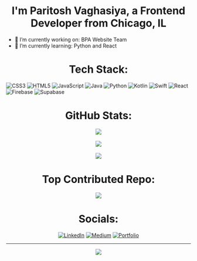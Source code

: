 # <div align="center">I'm Paritosh Vaghasiya, a Frontend Developer from Chicago, IL</div> 
- 🔭 I’m currently working on: BPA Website Team
- 🌱 I’m currently learning: Python and React

# <div align="center">Tech Stack:</div>
![CSS3](https://img.shields.io/badge/css3-%231572B6.svg?style=for-the-badge&logo=css3&logoColor=white) ![HTML5](https://img.shields.io/badge/html5-%23E34F26.svg?style=for-the-badge&logo=html5&logoColor=white) ![JavaScript](https://img.shields.io/badge/javascript-%23323330.svg?style=for-the-badge&logo=javascript&logoColor=%23F7DF1E) ![Java](https://img.shields.io/badge/java-%23ED8B00.svg?style=for-the-badge&logo=openjdk&logoColor=white) ![Python](https://img.shields.io/badge/python-3670A0?style=for-the-badge&logo=python&logoColor=ffdd54) ![Kotlin](https://img.shields.io/badge/kotlin-%237F52FF.svg?style=for-the-badge&logo=kotlin&logoColor=white) ![Swift](https://img.shields.io/badge/swift-F54A2A?style=for-the-badge&logo=swift&logoColor=white) ![React](https://img.shields.io/badge/react-%2320232a.svg?style=for-the-badge&logo=react&logoColor=%2361DAFB) ![Firebase](https://img.shields.io/badge/firebase-a08021?style=for-the-badge&logo=firebase&logoColor=ffcd34) ![Supabase](https://img.shields.io/badge/Supabase-3ECF8E?style=for-the-badge&logo=supabase&logoColor=white)

# <div align="center">GitHub Stats:</div>
<div align="center"><img src="https://github-readme-stats.vercel.app/api?username=V-Paritosh&theme=dark&hide_border=false&include_all_commits=true&count_private=true" align="center" /></div><br>
<div align="center"><img src="https://github-readme-streak-stats.herokuapp.com/?user=V-Paritosh&theme=dark&hide_border=false" align="center" /></div><br>  
<div align="center"><img src="https://github-readme-stats.vercel.app/api/top-langs/?username=V-Paritosh&theme=dark&hide_border=false&include_all_commits=true&count_private=true&layout=compact" align="center" /></div>  

# <div align="center">Top Contributed Repo:</div>
<div align="center"><img src="https://github-contributor-stats.vercel.app/api?username=V-Paritosh&limit=5&theme=dark&combine_all_yearly_contributions=true" align="center" /></div>

# <div align="center">Socials: </div>
<div align="center"> <a href="https://www.linkedin.com/in/paritosh-vaghasiya-61921a2b8" target="_blank"><img src="https://img.shields.io/badge/LinkedIn-%231572B6.svg?style=for-the-badge&logo=linkedin&logoColor=white" alt="LinkedIn"></a> <a href="https://medium.com/@paritoshvaghasiya" target="_blank"><img src="https://img.shields.io/badge/Medium-12100E.svg?style=for-the-badge&logo=medium&logoColor=white" alt="Medium"></a> <a href="https://v-paritosh.github.io/" target="_blank"><img src="https://img.shields.io/badge/Portfolio-%23000.svg?style=for-the-badge&logo=portfolio&logoColor=white" alt="Portfolio"></a> </div>

---
<div align="center"><img src="https://visitcount.itsvg.in/api?id=V-Paritosh&icon=2&color=0" align="center" /></div> 
